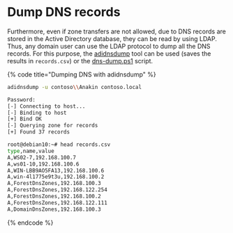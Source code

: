 # Dump DNS records

Furthermore, even if zone transfers are not allowed, due to DNS records are stored in the Active Directory database, they can be read by using LDAP. Thus, any domain user can use the LDAP protocol to dump all the DNS records. For this purpose, the [adidnsdump](https://github.com/dirkjanm/adidnsdump) tool can be used (saves the results in `records.csv`) or the [dns-dump.ps1](https://github.com/mmessano/PowerShell/blob/master/dns-dump.ps1) script.

{% code title="Dumping DNS with adidnsdump" %}
```bash
adidnsdump -u contoso\\Anakin contoso.local

Password: 
[-] Connecting to host...
[-] Binding to host
[+] Bind OK
[-] Querying zone for records
[+] Found 37 records

root@debian10:~# head records.csv 
type,name,value
A,WS02-7,192.168.100.7
A,ws01-10,192.168.100.6
A,WIN-LBB9AO5FA13,192.168.100.6
A,win-4l1775e9t3u,192.168.100.2
A,ForestDnsZones,192.168.100.3
A,ForestDnsZones,192.168.122.254
A,ForestDnsZones,192.168.100.2
A,ForestDnsZones,192.168.122.111
A,DomainDnsZones,192.168.100.3
```
{% endcode %}
